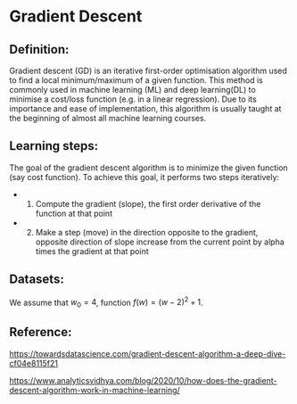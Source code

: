 # Gradient Descent

## Definition:

Gradient descent (GD) is an iterative first-order optimisation algorithm used to find a local minimum/maximum of a given function. This method is commonly used in machine learning (ML) and deep learning(DL) to minimise a cost/loss function (e.g. in a linear regression). Due to its importance and ease of implementation, this algorithm is usually taught at the beginning of almost all machine learning courses.

## Learning steps:

The goal of the gradient descent algorithm is to minimize the given function (say cost function). To achieve this goal, it performs two steps iteratively:

- 1. Compute the gradient (slope), the first order derivative of the function at that point

- 2. Make a step (move) in the direction opposite to the gradient, opposite direction of slope increase from the current point by alpha times the gradient at that point

## Datasets:

We assume that $w_0 = 4$, function $f(w) = (w - 2)^2 + 1$.

## Reference:

https://towardsdatascience.com/gradient-descent-algorithm-a-deep-dive-cf04e8115f21

https://www.analyticsvidhya.com/blog/2020/10/how-does-the-gradient-descent-algorithm-work-in-machine-learning/

